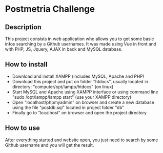 # Postmetria Challenge 

## Description
This project consists in web application who allows you to get some basic infos searching by a Github usernames. It was made using Vue in front and with PHP, JS, Jquery, AJAX in back and MySQL database.

## How to install
* Download and install XAMPP (includes MySQL, Apache and PHP)
* Download this project and put on folder "htdocs", usually located in directory: "computer/opt/lampp/htdocs" (on linux)
* Start MySQL and Apache using XAMPP interface or using command line "sudo /opt/lampp/lampp start" (use your XAMPP directory)
* Open "localhost/phpmyadmin" on browser and create a new database using the file "postdb.sql" located in project folder "db"
* Finally go to "localhost" on browser and open the project directory 

## How to use
After everything started and website open, you just need to search by some Github username and you will get the result.
